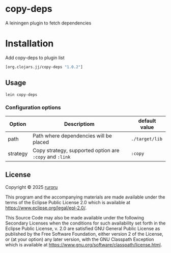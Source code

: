 # copy-deps
A leiningen plugin to fetch dependencies

# Installation

Add copy-deps to plugin list

```clojure
[org.clojars.jj/copy-deps "1.0.2"]
```

## Usage

```bash
lein copy-deps
```

### Configuration options

| Option   | Descriptiom                                             | default value  | 
|----------|---------------------------------------------------------|----------------|
| path     | Path where dependencies will be placed                  | `./target/lib` |
| strategy | Copy strategy, supported option are `:copy` and `:link` | `:copy`        |


## License

Copyright © 2025 [ruroru](https://github.com/ruroru)

This program and the accompanying materials are made available under the
terms of the Eclipse Public License 2.0 which is available at
https://www.eclipse.org/legal/epl-2.0/.

This Source Code may also be made available under the following Secondary
Licenses when the conditions for such availability set forth in the Eclipse
Public License, v. 2.0 are satisfied GNU General Public License as published by
the Free Software Foundation, either version 2 of the License, or (at your
option) any later version, with the GNU Classpath Exception which is available
at https://www.gnu.org/software/classpath/license.html.